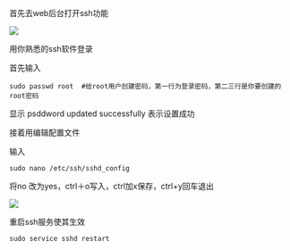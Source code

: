 
首先去web后台打开ssh功能

![](https://blog.106996.xyz/HEXO/fnos/Snipaste_2024-10-26_10-55-09.png)

用你熟悉的ssh软件登录

首先输入

```
sudo passwd root  #给root用户创建密码，第一行为登录密码，第二三行是你要创建的root密码
```

显示 psddword updated successfully 表示设置成功

接着用编辑配置文件

输入

```
sudo nano /etc/ssh/sshd_config
```

将no 改为yes，ctrl＋o写入，ctrl加x保存，ctrl+y回车退出

![](https://blog.106996.xyz/HEXO/fnos/Snipaste_2024-10-26_10-56-32.png)

重启ssh服务使其生效

```
sudo service sshd restart
```
